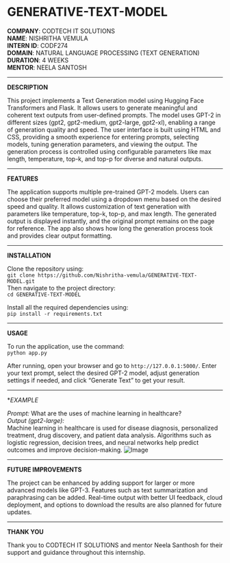 # GENERATIVE-TEXT-MODEL

**COMPANY**: CODTECH IT SOLUTIONS  
**NAME**: NISHRITHA VEMULA  
**INTERN ID**: CODF274  
**DOMAIN**: NATURAL LANGUAGE PROCESSING (TEXT GENERATION)  
**DURATION**: 4 WEEKS  
**MENTOR**: NEELA SANTOSH  

---

**DESCRIPTION**  

This project implements a Text Generation model using Hugging Face Transformers and Flask. It allows users to generate meaningful and coherent text outputs from user-defined prompts. The model uses GPT-2 in different sizes (gpt2, gpt2-medium, gpt2-large, gpt2-xl), enabling a range of generation quality and speed. The user interface is built using HTML and CSS, providing a smooth experience for entering prompts, selecting models, tuning generation parameters, and viewing the output. The generation process is controlled using configurable parameters like max length, temperature, top-k, and top-p for diverse and natural outputs.

---

**FEATURES**  

The application supports multiple pre-trained GPT-2 models. Users can choose their preferred model using a dropdown menu based on the desired speed and quality. It allows customization of text generation with parameters like temperature, top-k, top-p, and max length. The generated output is displayed instantly, and the original prompt remains on the page for reference. The app also shows how long the generation process took and provides clear output formatting.

---

**INSTALLATION**  

Clone the repository using:  
`git clone https://github.com/Nishritha-vemula/GENERATIVE-TEXT-MODEL.git`  
Then navigate to the project directory:  
`cd GENERATIVE-TEXT-MODEL`  

Install all the required dependencies using:  
`pip install -r requirements.txt`

---

**USAGE**  

To run the application, use the command:  
`python app.py`  

After running, open your browser and go to `http://127.0.0.1:5000/`. Enter your text prompt, select the desired GPT-2 model, adjust generation settings if needed, and click “Generate Text” to get your result.

---

**EXAMPLE*  

*Prompt:* What are the uses of machine learning in healthcare?  
*Output (gpt2-large):*  
Machine learning in healthcare is used for disease diagnosis, personalized treatment, drug discovery, and patient data analysis. Algorithms such as logistic regression, decision trees, and neural networks help predict outcomes and improve decision-making.
![Image](https://github.com/user-attachments/assets/d55bac52-595e-4c2a-81ca-638c2417c983)

---

**FUTURE IMPROVEMENTS**  

The project can be enhanced by adding support for larger or more advanced models like GPT-3. Features such as text summarization and paraphrasing can be added. Real-time output with better UI feedback, cloud deployment, and options to download the results are also planned for future updates.

---

**THANK YOU**  

Thank you to CODTECH IT SOLUTIONS and mentor Neela Santhosh for their support and guidance throughout this internship.
